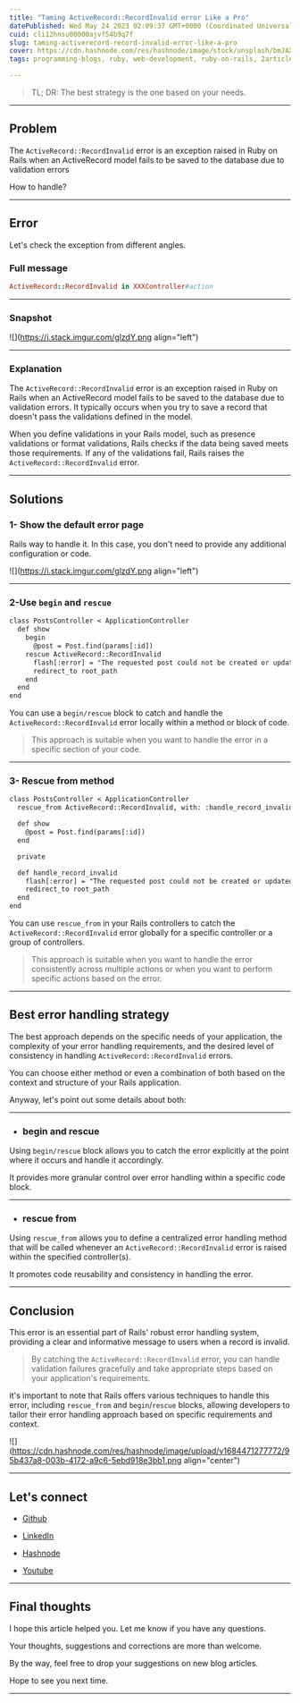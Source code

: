 ```yaml
---
title: "Taming ActiveRecord::RecordInvalid error Like a Pro"
datePublished: Wed May 24 2023 02:09:37 GMT+0000 (Coordinated Universal Time)
cuid: cli12hnsu00000ajvf54b9q7f
slug: taming-activerecord-record-invalid-error-like-a-pro
cover: https://cdn.hashnode.com/res/hashnode/image/stock/unsplash/bmJAXAz6ads/upload/0ed79514d4b423e1e077e978e6ba9511.jpeg
tags: programming-blogs, ruby, web-development, ruby-on-rails, 2articles1week

---
```


> TL; DR: The best strategy is the one based on your needs.

---

## Problem

The `ActiveRecord::RecordInvalid` error is an exception raised in Ruby on Rails when an ActiveRecord model fails to be saved to the database due to validation errors

How to handle?

---

## Error

Let's check the exception from different angles.

### Full message

```ruby
ActiveRecord::RecordInvalid in XXXController#action
```

---

### Snapshot

![](https://i.stack.imgur.com/glzdY.png align="left")

---

### Explanation

The `ActiveRecord::RecordInvalid` error is an exception raised in Ruby on Rails when an ActiveRecord model fails to be saved to the database due to validation errors. It typically occurs when you try to save a record that doesn't pass the validations defined in the model.

When you define validations in your Rails model, such as presence validations or format validations, Rails checks if the data being saved meets those requirements. If any of the validations fail, Rails raises the `ActiveRecord::RecordInvalid` error.

---

## Solutions

### 1- Show the default error page

Rails way to handle it. In this case, you don't need to provide any additional configuration or code.

![](https://i.stack.imgur.com/glzdY.png align="left")

---

### 2-Use `begin` and `rescue`

```apache
class PostsController < ApplicationController
  def show
    begin
      @post = Post.find(params[:id])
    rescue ActiveRecord::RecordInvalid
      flash[:error] = "The requested post could not be created or updated."
      redirect_to root_path
    end
  end
end
```

You can use a `begin/rescue` block to catch and handle the `ActiveRecord::RecordInvalid` error locally within a method or block of code.

> This approach is suitable when you want to handle the error in a specific section of your code.

---

### 3- Rescue from method

```apache
class PostsController < ApplicationController
  rescue_from ActiveRecord::RecordInvalid, with: :handle_record_invalid

  def show
    @post = Post.find(params[:id])
  end

  private

  def handle_record_invalid
    flash[:error] = "The requested post could not be created or updated."
    redirect_to root_path
  end
end
```

You can use `rescue_from` in your Rails controllers to catch the `ActiveRecord::RecordInvalid` error globally for a specific controller or a group of controllers.

> This approach is suitable when you want to handle the error consistently across multiple actions or when you want to perform specific actions based on the error.

---

## Best error handling strategy

The best approach depends on the specific needs of your application, the complexity of your error handling requirements, and the desired level of consistency in handling `ActiveRecord::RecordInvalid` errors.

You can choose either method or even a combination of both based on the context and structure of your Rails application.

Anyway, let's point out some details about both:

---

* ### begin and rescue
    

Using `begin/rescue` block allows you to catch the error explicitly at the point where it occurs and handle it accordingly.

It provides more granular control over error handling within a specific code block.

---

* ### rescue from
    

Using `rescue_from` allows you to define a centralized error handling method that will be called whenever an `ActiveRecord::RecordInvalid` error is raised within the specified controller(s).

It promotes code reusability and consistency in handling the error.

---

## Conclusion

This error is an essential part of Rails' robust error handling system, providing a clear and informative message to users when a record is invalid.

> By catching the `ActiveRecord::RecordInvalid` error, you can handle validation failures gracefully and take appropriate steps based on your application's requirements.

it's important to note that Rails offers various techniques to handle this error, including `rescue_from` and `begin`/`rescue` blocks, allowing developers to tailor their error handling approach based on specific requirements and context.

![](https://cdn.hashnode.com/res/hashnode/image/upload/v1684471277772/95b437a8-003b-4172-a9c6-5ebd918e3bb1.png align="center")

---

## Let's connect

* [Github](https://github.com/alexcalaca)
    
* [LinkedIn](https://linkedin.com/in/alexandrecalacaofficial)
    
* [Hashnode](https://hashnode.com/onboard?next=/@alexandrecalaca)
    
* [Youtube](https://www.youtube.com/@alexandrecalacaofficial)
    

---

## Final thoughts

I hope this article helped you. Let me know if you have any questions.

Your thoughts, suggestions and corrections are more than welcome.

By the way, feel free to drop your suggestions on new blog articles.

Hope to see you next time.

---
